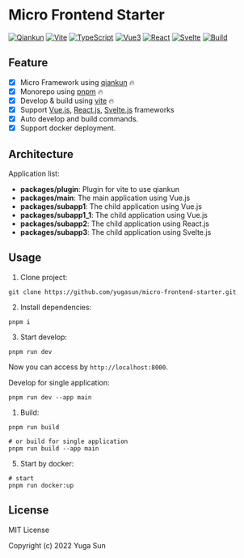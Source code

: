 # Micro Frontend Starter

[![Qiankun](https://img.shields.io/badge/Framework-qiankun-6451ab)](https://qiankun.umijs.org/)
[![Vite](https://img.shields.io/badge/Develop-Vite-747bff)](https://vitejs.dev)
[![TypeScript](https://img.shields.io/badge/Language-TypeScript-blue)](https://www.typescriptlang.org/)
[![Vue3](https://img.shields.io/badge/Vue3-42b883)](https://vuejs.org/)
[![React](https://img.shields.io/badge/React-61dafb)](https://reactjs.org/)
[![Svelte](https://img.shields.io/badge/Svelte-ff3e00)](https://svelte.dev/)
[![Build](https://github.com/yugasun/micro-frontend-starter/actions/workflows/ci.yml/badge.svg?branch=main)](https://github.com/yugasun/micro-frontend-starter/actions/workflows/ci.yml)

## Feature

-   [x] Micro Framework using [qiankun](https://qiankun.umijs.org/) 🔥
-   [x] Monorepo using [pnpm](https://pnpm.io/) 🔥
-   [x] Develop & build using [vite](https://vitejs.dev/) 🔥
-   [x] Support [Vue.js](https://vuejs.org/), [React.js](https://reactjs.org/), [Svelte.js](https://svelte.dev/) frameworks
-   [x] Auto develop and build commands.
-   [x] Support docker deployment.

## Architecture

Application list:

-   **packages/plugin**: Plugin for vite to use qiankun
-   **packages/main**: The main application using Vue.js
-   **packages/subapp1**: The child application using Vue.js
-   **packages/subapp1_1**: The child application using Vue.js
-   **packages/subapp2**: The child application using React.js
-   **packages/subapp3**: The child application using Svelte.js

## Usage

1. Clone project:

```shell
git clone https://github.com/yugasun/micro-frontend-starter.git
```

2. Install dependencies:

```shell
pnpm i
```

3. Start develop:

```shell
pnpm run dev
```

Now you can access by `http://localhost:8000`.

Develop for single application:

```shell
pnpm run dev --app main
```

1. Build:

```shell
pnpm run build

# or build for single application
pnpm run build --app main
```

5. Start by docker:

```shell
# start
pnpm run docker:up
```

## License

MIT License

Copyright (c) 2022 Yuga Sun
